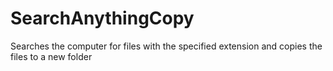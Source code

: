 # SearchAnythingCopy
Searches the computer for files with the specified extension and copies the files to a new folder
